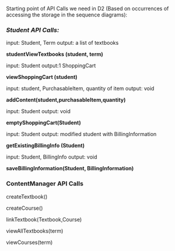 Starting point of API Calls we need in D2 (Based on occurrences of accessing the storage in the sequence diagrams):

### *Student API Calls:* ###

input: Student, Term    output: a list of textbooks 

**studentViewTextbooks (student, term)**

input: Student output:1 ShoppingCart

**viewShoppingCart (student)**

input: student, PurchasableItem, quantity of item   output: void

**addContent(student,purchasableItem,quantity)** 

input: Student     output: void

**emptyShoppingCart(Student)**

input: Student    output: modified student with BillingInformation

**getExistingBillingInfo (Student)**

input: Student, BillingInfo   output: void

**saveBillingInformation(Student, BillingInformation)**


### ContentManager API Calls ###

createTextbook()

createCourse()

linkTextbook(Textbook,Course)

viewAllTextbooks(term)

viewCourses(term)